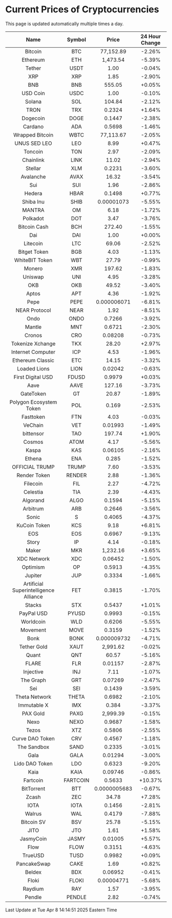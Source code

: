 # Current Prices of Cryptocurrencies
This page is updated automatically multiple times a day.

| Name | Symbol | Price | 24 Hour Change |
| :---: |:---:| :---: | :---: |
| Bitcoin | BTC | 77,152.89 | -2.26% |
| Ethereum | ETH | 1,473.54 | -5.39% |
| Tether | USDT | 1.00 | -0.04% |
| XRP | XRP | 1.85 | -2.90% |
| BNB | BNB | 555.05 | +0.05% |
| USD Coin | USDC | 1.00 | -0.10% |
| Solana | SOL | 104.84 | -2.12% |
| TRON | TRX | 0.2324 | +1.64% |
| Dogecoin | DOGE | 0.1447 | -2.38% |
| Cardano | ADA | 0.5698 | -1.46% |
| Wrapped Bitcoin | WBTC | 77,113.67 | -2.05% |
| UNUS SED LEO | LEO | 8.99 | +0.47% |
| Toncoin | TON | 2.97 | -2.09% |
| Chainlink | LINK | 11.02 | -2.94% |
| Stellar | XLM | 0.2231 | -3.60% |
| Avalanche | AVAX | 16.32 | -3.54% |
| Sui | SUI | 1.96 | -2.86% |
| Hedera | HBAR | 0.1498 | +0.77% |
| Shiba Inu | SHIB | 0.00001073 | -5.55% |
| MANTRA | OM | 6.18 | -1.72% |
| Polkadot | DOT | 3.47 | -3.76% |
| Bitcoin Cash | BCH | 272.40 | -1.55% |
| Dai | DAI | 1.00 | +0.00% |
| Litecoin | LTC | 69.06 | -2.52% |
| Bitget Token | BGB | 4.03 | -1.13% |
| WhiteBIT Token | WBT | 27.79 | -0.99% |
| Monero | XMR | 197.62 | -1.83% |
| Uniswap | UNI | 4.95 | -3.28% |
| OKB | OKB | 49.52 | -3.40% |
| Aptos | APT | 4.36 | -1.92% |
| Pepe | PEPE | 0.000006071 | -6.81% |
| NEAR Protocol | NEAR | 1.92 | -8.51% |
| Ondo | ONDO | 0.7266 | -3.92% |
| Mantle | MNT | 0.6721 | -2.30% |
| Cronos | CRO | 0.08208 | -0.73% |
| Tokenize Xchange | TKX | 28.20 | +2.97% |
| Internet Computer | ICP | 4.53 | -1.96% |
| Ethereum Classic | ETC | 14.15 | -3.32% |
| Loaded Lions | LION | 0.02042 | -0.63% |
| First Digital USD | FDUSD | 0.9979 | +0.03% |
| Aave | AAVE | 127.16 | -3.73% |
| GateToken | GT | 20.87 | -1.89% |
| Polygon Ecosystem Token | POL | 0.169 | -2.53% |
| Fasttoken | FTN | 4.03 | -0.03% |
| VeChain | VET | 0.01993 | -1.49% |
| bittensor | TAO | 197.74 | +1.90% |
| Cosmos | ATOM | 4.17 | -5.56% |
| Kaspa | KAS | 0.06105 | -2.16% |
| Ethena | ENA | 0.285 | -1.52% |
| OFFICIAL TRUMP | TRUMP | 7.60 | -3.53% |
| Render Token | RENDER | 2.88 | -1.36% |
| Filecoin | FIL | 2.27 | -4.72% |
| Celestia | TIA | 2.39 | -4.43% |
| Algorand | ALGO | 0.1594 | -5.15% |
| Arbitrum | ARB | 0.2646 | -3.56% |
| Sonic | S | 0.4065 | -4.37% |
| KuCoin Token | KCS | 9.18 | +6.81% |
| EOS | EOS | 0.6967 | -9.13% |
| Story | IP | 4.14 | -0.18% |
| Maker | MKR | 1,232.16 | +3.65% |
| XDC Network | XDC | 0.06452 | -1.50% |
| Optimism | OP | 0.5913 | -4.35% |
| Jupiter | JUP | 0.3334 | -1.66% |
| Artificial Superintelligence Alliance | FET | 0.3815 | -1.70% |
| Stacks | STX | 0.5437 | +1.01% |
| PayPal USD | PYUSD | 0.9993 | -0.15% |
| Worldcoin | WLD | 0.6206 | -5.55% |
| Movement | MOVE | 0.3159 | -1.52% |
| Bonk | BONK | 0.000009732 | -4.71% |
| Tether Gold | XAUT | 2,991.62 | -0.02% |
| Quant | QNT | 60.57 | -5.16% |
| FLARE | FLR | 0.01157 | -2.87% |
| Injective | INJ | 7.11 | -1.07% |
| The Graph | GRT | 0.07269 | -2.47% |
| Sei | SEI | 0.1439 | -3.59% |
| Theta Network | THETA | 0.6982 | -2.10% |
| Immutable X | IMX | 0.384 | -3.37% |
| PAX Gold | PAXG | 2,999.39 | -0.15% |
| Nexo | NEXO | 0.9687 | -1.58% |
| Tezos | XTZ | 0.5806 | -2.55% |
| Curve DAO Token | CRV | 0.4567 | -1.18% |
| The Sandbox | SAND | 0.2335 | -3.01% |
| Gala | GALA | 0.01294 | -3.00% |
| Lido DAO Token | LDO | 0.6323 | -9.20% |
| Kaia | KAIA | 0.09746 | -0.86% |
| Fartcoin | FARTCOIN | 0.5633 | +10.37% |
| BitTorrent | BTT | 0.0000005683 | -0.67% |
| Zcash | ZEC | 34.78 | +7.28% |
| IOTA | IOTA | 0.1456 | -2.81% |
| Walrus | WAL | 0.4179 | -7.88% |
| Bitcoin SV | BSV | 25.78 | -5.15% |
| JITO | JTO | 1.61 | +1.58% |
| JasmyCoin | JASMY | 0.01005 | +5.57% |
| Flow | FLOW | 0.3151 | -4.63% |
| TrueUSD | TUSD | 0.9982 | +0.09% |
| PancakeSwap | CAKE | 1.69 | +0.82% |
| Beldex | BDX | 0.06952 | -0.41% |
| Floki | FLOKI | 0.00004771 | -5.68% |
| Raydium | RAY | 1.57 | -3.95% |
| Pendle | PENDLE | 2.82 | -0.74% |

Last Update at Tue Apr  8 14:14:51 2025 Eastern Time